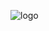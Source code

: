 ![logo](https://github.com/gh-doot/erekir-reworked/blob/2bb21cfe233c7c8abecdaddb1f24dc0b784da52c/githubrepository/pixil-frame-0%20(2).png)
